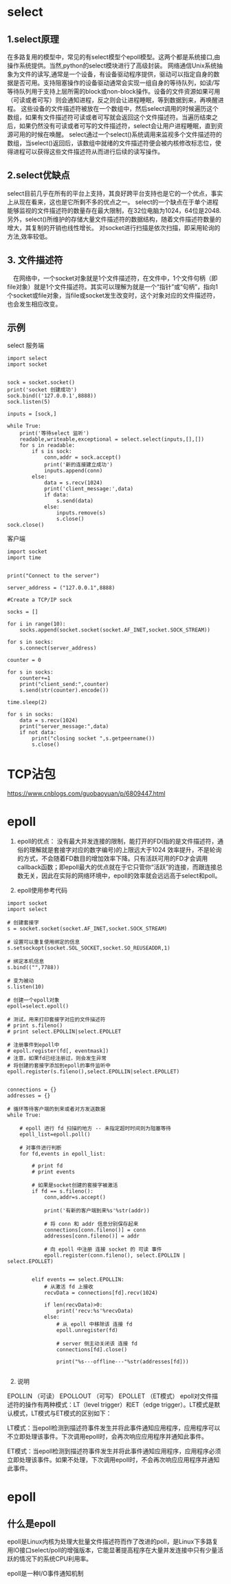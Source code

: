 # select

## 1.select原理
在多路复用的模型中，常见的有select模型个epoll模型。这两个都是系统接口,由操作系统提供。当然,python的select模块进行了高级封装。
网络通信Unix系统抽象为文件的读写,通常是一个设备，有设备驱动程序提供，驱动可以指定自身的数据是否可用。支持阻塞操作的设备驱动通常会实现一组自身的等待队列，如读/写等待队列用于支持上层所需的block或non-block操作。设备的文件资源如果可用（可读或者可写）则会通知进程，反之则会让进程睡眠，等到数据到来，再唤醒进程。
这些设备的文件描述符被放在一个数组中，然后select调用的时候遍历这个数组，如果有文件描述符可读或者可写就会返回这个文件描述符。当遍历结束之后，如果仍然没有可读或者可写的文件描述符，select会让用户进程睡眠，直到资源可用的时候在唤醒。
select通过一个select()系统调用来监视多个文件描述符的数组，当select()返回后，该数组中就绪的文件描述符便会被内核修改标志位，使得进程可以获得这些文件描述符从而进行后续的读写操作。

## 2.select优缺点
select目前几乎在所有的平台上支持，其良好跨平台支持也是它的一个优点，事实上从现在看来，这也是它所剩不多的优点之一。
select的一个缺点在于单个进程能够监视的文件描述符的数量存在最大限制，在32位电脑为1024，64位是2048.
另外，select()所维护的存储大量文件描述符的数据结构，随着文件描述符数量的增大，其复制的开销也线性增长。
对socket进行扫描是依次扫描，即采用轮询的方法,效率较低。

## 3. 文件描述符
　在网络中，一个socket对象就是1个文件描述符，在文件中，1个文件句柄（即file对象）就是1个文件描述符。其实可以理解为就是一个“指针”或“句柄”，指向1个socket或file对象，当file或socket发生改变时，这个对象对应的文件描述符，也会发生相应改变。


## 示例
select 服务端
```
import select
import socket


sock = socket.socket()
print('socket 创建成功')
sock.bind(('127.0.0.1',8888))
sock.listen(5)

inputs = [sock,]

while True:
    print('等待select 监听')
    readable,writeable,exceptional = select.select(inputs,[],[])
    for s in readable:
        if s is sock:
            conn,addr = sock.accept()
            print('新的连接建立成功')
            inputs.append(conn)
        else:
            data = s.recv(1024)
            print('client_message:',data)
            if data:
                s.send(data)
            else:
                inputs.remove(s)
                s.close()
sock.close()
```
客户端
```
import socket
import time


print("Connect to the server")

server_address = ("127.0.0.1",8888)

#Create a TCP/IP sock

socks = []

for i in range(10):
    socks.append(socket.socket(socket.AF_INET,socket.SOCK_STREAM))

for s in socks:
    s.connect(server_address)

counter = 0

for s in socks:
    counter+=1
    print("client_send:",counter)
    s.send(str(counter).encode())

time.sleep(2)

for s in socks:
    data = s.recv(1024)
    print("server_message:",data)
    if not data:
        print("closing socket ",s.getpeername())
        s.close()
```

# TCP沾包

https://www.cnblogs.com/guobaoyuan/p/6809447.html

# epoll
1. epoll的优点：
没有最大并发连接的限制，能打开的FD(指的是文件描述符，通俗的理解就是套接字对应的数字编号)的上限远大于1024
效率提升，不是轮询的方式，不会随着FD数目的增加效率下降。只有活跃可用的FD才会调用callback函数；即epoll最大的优点就在于它只管你“活跃”的连接，而跟连接总数无关，因此在实际的网络环境中，epoll的效率就会远远高于select和poll。

2. epoll使用参考代码

```
import socket
import select

# 创建套接字
s = socket.socket(socket.AF_INET,socket.SOCK_STREAM)

# 设置可以重复使用绑定的信息
s.setsockopt(socket.SOL_SOCKET,socket.SO_REUSEADDR,1)

# 绑定本机信息
s.bind(("",7788))

# 变为被动
s.listen(10)

# 创建一个epoll对象
epoll=select.epoll()

# 测试，用来打印套接字对应的文件描述符
# print s.fileno()
# print select.EPOLLIN|select.EPOLLET

# 注册事件到epoll中
# epoll.register(fd[, eventmask])
# 注意，如果fd已经注册过，则会发生异常
# 将创建的套接字添加到epoll的事件监听中
epoll.register(s.fileno(),select.EPOLLIN|select.EPOLLET)


connections = {}
addresses = {}

# 循环等待客户端的到来或者对方发送数据
while True:

    # epoll 进行 fd 扫描的地方 -- 未指定超时时间则为阻塞等待
    epoll_list=epoll.poll()

    # 对事件进行判断
    for fd,events in epoll_list:

        # print fd
        # print events

        # 如果是socket创建的套接字被激活
        if fd == s.fileno():
            conn,addr=s.accept()

            print('有新的客户端到来%s'%str(addr))

            # 将 conn 和 addr 信息分别保存起来
            connections[conn.fileno()] = conn
            addresses[conn.fileno()] = addr

            # 向 epoll 中注册 连接 socket 的 可读 事件
            epoll.register(conn.fileno(), select.EPOLLIN | select.EPOLLET)


        elif events == select.EPOLLIN:
            # 从激活 fd 上接收
            recvData = connections[fd].recv(1024)

            if len(recvData)>0:
                print('recv:%s'%recvData)
            else:
                # 从 epoll 中移除该 连接 fd
                epoll.unregister(fd)

                # server 侧主动关闭该 连接 fd
                connections[fd].close()

                print("%s---offline---"%str(addresses[fd]))
               
 ```
                
2. 说明

EPOLLIN （可读）
EPOLLOUT （可写）
EPOLLET （ET模式）
epoll对文件描述符的操作有两种模式：LT（level trigger）和ET（edge trigger）。LT模式是默认模式，LT模式与ET模式的区别如下：

LT模式：当epoll检测到描述符事件发生并将此事件通知应用程序，应用程序可以不立即处理该事件。下次调用epoll时，会再次响应应用程序并通知此事件。

ET模式：当epoll检测到描述符事件发生并将此事件通知应用程序，应用程序必须立即处理该事件。如果不处理，下次调用epoll时，不会再次响应应用程序并通知此事件。


# epoll

## 什么是epoll
epoll是Linux内核为处理大批量文件描述符而作了改进的poll，是Linux下多路复用IO接口select/poll的增强版本，它能显著提高程序在大量并发连接中只有少量活跃的情况下的系统CPU利用率。

epoll是一种I/O事件通知机制



